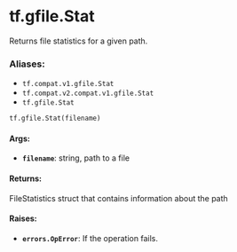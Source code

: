 <div itemscope itemtype="http://developers.google.com/ReferenceObject">
<meta itemprop="name" content="tf.gfile.Stat" />
<meta itemprop="path" content="Stable" />
</div>

# tf.gfile.Stat

Returns file statistics for a given path.

### Aliases:

* `tf.compat.v1.gfile.Stat`
* `tf.compat.v2.compat.v1.gfile.Stat`
* `tf.gfile.Stat`

``` python
tf.gfile.Stat(filename)
```

<!-- Placeholder for "Used in" -->


#### Args:


* <b>`filename`</b>: string, path to a file


#### Returns:

FileStatistics struct that contains information about the path



#### Raises:


* <b>`errors.OpError`</b>: If the operation fails.